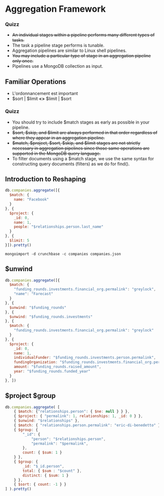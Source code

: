 # Aggregation Framework
### Quizz
* ~~An individual stages within a pipeline performs many different types of tasks.~~
* The task a pipeline stage performs is tunable.
* Aggregation pipelines are similar to Linux shell pipelines.
* ~~You may include a particular type of stage in an aggregation pipeline only once.~~
* Pipelines use a MongoDB collection as input.

## Familiar Operations
* L'ordonnancement est important
* $sort | $limit __<>__ $limit | $sort
### Quizz 
* You should try to include $match stages as early as possible in your pipeline.
* ~~$sort, $skip, and $limit are always performed in that order regardless of where they appear in an aggregation pipeline.~~
* ~~$match, $project, $sort, $skip, and $limit stages are not strictly necessary in aggregation pipelines since those same operations are supported in the MongoDB query language.~~
* To filter documents using a $match stage, we use the same syntax for constructing query documents (filters) as we do for find().

## Introduction to Reshaping
```javascript
db.companies.aggregate([{
  $match: {
    name: "Facebook"
  }
}, {
  $project: {
    _id: 0,
    name: 1,
    people: "$relationships.person.last_name"
  }
}, {
  $limit: 5
}]).pretty()
```
```console
mongoimport -d crunchbase -c companies companies.json
```

## $unwind
```javascript
db.companies.aggregate([{
  $match: {
    "funding_rounds.investments.financial_org.permalink": "greylock",
    "name": "Farecast"
  }
}, {
  $unwind: "$funding_rounds"
}, {
  $unwind: "$funding_rounds.investments"
}, {
  $match: {
    "funding_rounds.investments.financial_org.permalink": "greylock"
  }
}, {
  $project: {
    _id: 0,
    name: 1,
    individualFunder: "$funding_rounds.investments.person.permalink",
    fundingOrganization: "$funding_rounds.investments.financial_org.permalink",
    amount: "$funding_rounds.raised_amount",
    year: "$funding_rounds.funded_year"
  }
}, ])
```

## $project $group

```javascript
db.companies.aggregate( [
    { $match: {"relationships.person": { $ne: null } } },
    { $project: { "permalink": 1, relationships: 1, _id: 0 } },
    { $unwind: "$relationships" },
    { $match: { "relationships.person.permalink": "eric-di-benedetto" } },
    { $group: {
        "_id": {
            "person": "$relationships.person",
            "permalink": "$permalink",
        },
        count: { $sum: 1 }
    } },
    { $group: {
        _id: "$_id.person",
        total: { $sum : "$count" },
        distinct: { $sum: 1 }
    } },
    { $sort: { count: -1 } }
] ).pretty()
```